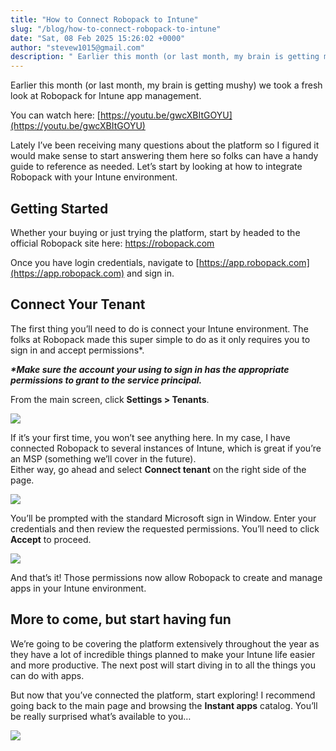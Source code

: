 ```yaml
---
title: "How to Connect Robopack to Intune"
slug: "/blog/how-to-connect-robopack-to-intune"
date: "Sat, 08 Feb 2025 15:26:02 +0000"
author: "stevew1015@gmail.com"
description: " Earlier this month (or last month, my brain is getting mushy) we took a fresh look at Robopack for Intune app management. You can watch here: https://youtu.be/gwcXBItGOYULately I’ve been receiving many questions about the platform so I figured it would make sense to start answering them here"
---
```


Earlier this month (or last month, my brain is getting mushy) we took a fresh look at Robopack for Intune app management.

You can watch here: [https://youtu.be/gwcXBItGOYU](https://youtu.be/gwcXBItGOYU)

Lately I’ve been receiving many questions about the platform so I figured it would make sense to start answering them here so folks can have a handy guide to reference as needed. Let’s start by looking at how to integrate Robopack with your Intune environment.

Getting Started
---------------

Whether your buying or just trying the platform, start by headed to the official Robopack site here: https://robopack.com

Once you have login credentials, navigate to [https://app.robopack.com](https://app.robopack.com) and sign in.

Connect Your Tenant
-------------------

The first thing you’ll need to do is connect your Intune environment. The folks at Robopack made this super simple to do as it only requires you to sign in and accept permissions\*.

**_\*Make sure the account your using to sign in has the appropriate permissions to grant to the service principal._**

From the main screen, click **Settings > Tenants**.

![](https://getrubixsitecms.blob.core.windows.net/public-assets/content/v1/5dd365a31aa1fd743bc30b8e/28712c6e-ff8d-4377-8640-addb69aef7f4/robopack1.png)

If it’s your first time, you won’t see anything here. In my case, I have connected Robopack to several instances of Intune, which is great if you’re an MSP (something we’ll cover in the future).  
Either way, go ahead and select **Connect tenant** on the right side of the page.

![](https://getrubixsitecms.blob.core.windows.net/public-assets/content/v1/5dd365a31aa1fd743bc30b8e/e6c62068-b158-4843-9980-e654a795cf4e/Robopack2.png)

You’ll be prompted with the standard Microsoft sign in Window. Enter your credentials and then review the requested permissions. You’ll need to click **Accept** to proceed.

![](https://getrubixsitecms.blob.core.windows.net/public-assets/content/v1/5dd365a31aa1fd743bc30b8e/0bbd1c6c-cac4-44f6-8421-bf6517aef7ca/Permissions+requested.png)

And that’s it! Those permissions now allow Robopack to create and manage apps in your Intune environment.

More to come, but start having fun
----------------------------------

We’re going to be covering the platform extensively throughout the year as they have a lot of incredible things planned to make your Intune life easier and more productive. The next post will start diving in to all the things you can do with apps.

But now that you’ve connected the platform, start exploring! I recommend going back to the main page and browsing the **Instant apps** catalog. You’ll be really surprised what’s available to you…

![](https://getrubixsitecms.blob.core.windows.net/public-assets/content/v1/5dd365a31aa1fd743bc30b8e/8666e52b-7404-443d-a704-994916a38dee/SCR-20250208-jkmb.png)